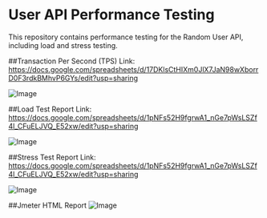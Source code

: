 # User API Performance Testing
This repository contains performance testing for the Random User API, including load and stress testing.

##Transaction Per Second (TPS)
Link: https://docs.google.com/spreadsheets/d/17DKlsCtHIXm0JlX7JaN98wXborrD0F3rdkBMhvP6GYs/edit?usp=sharing

![Image](https://github.com/user-attachments/assets/a0c2511a-5742-4687-a46b-e1738909948d)

##Load Test Report
Link: https://docs.google.com/spreadsheets/d/1pNFs52H9fgrwA1_nGe7pWsLSZf4l_CFuELJVQ_E52xw/edit?usp=sharing

![Image](https://github.com/user-attachments/assets/37af2b9f-9bf2-451d-a2ff-84c3b4a629ae)

##Stress Test Report
Link: https://docs.google.com/spreadsheets/d/1pNFs52H9fgrwA1_nGe7pWsLSZf4l_CFuELJVQ_E52xw/edit?usp=sharing

![Image](https://github.com/user-attachments/assets/eb0aa126-58d6-41d4-9171-f956f6e7f99b)

##Jmeter HTML Report
![Image](https://github.com/user-attachments/assets/6b80a3e9-1b12-462f-b1a4-2f630b458192)





